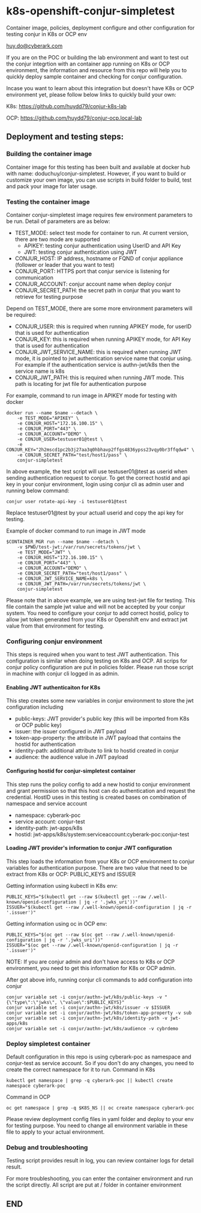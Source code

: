 # k8s-openshift-conjur-simpletest
Container image, policies, deployment configure and other configuration for testing conjur in K8s or OCP env

huy.do@cyberark.com

If you are on the POC or building the lab environment and want to test out the conjur integrtion with an container app running on K8s or OCP environment, the information and resource from this repo will help you to quickly deploy sample container and checking for conjur configuration.

Incase you want to learn about this integration but doesn't have K8s or OCP environment yet, please follow below links to quickly build your own:

K8s: https://github.com/huydd79/conjur-k8s-lab

OCP: https://github.com/huydd79/conjur-ocp.local-lab

## Deployment and testing steps:
### Building the container image
Container image for this testing has been built and available at docker hub with name: doduchuy/conjur-simpletest. However, if you want to build or customize your own image, you can use scripts in build folder to build, test and pack your image for later usage.

### Testing the container image
Container conjur-simpletest image requires few environment parameters to be run. Detail of parameters are as below:
- TEST_MODE: select test mode for container to run. At current version, there are two mode are supported
  - APIKEY: testing conjur authentication using UserID and API Key
  - JWT: testing conjur authentication using JWT
- CONJUR_HOST: IP address, hostname or FQND of conjur appliance (follower or leader that you want to test)
- CONJUR_PORT: HTTPS port that conjur service is listening for communication
- CONJUR_ACCOUNT: conjur account name when deploy conjur
- CONJUR_SECRET_PATH: the secret path in conjur that you want to retrieve for testing purpose

Depend on TEST_MODE, there are some more environment parameters will be required:
- CONJUR_USER: this is required when running APIKEY mode, for userID that is used for authentication
- CONJUR_KEY: this is required when running APIKEY mode, for API Key that is used for authentication
- CONJUR_JWT_SERVICE_NAME: this is required when running JWT mode, it is pointed to jwt authentication service name that conjur using. For example if the authentication service is authn-jwt/k8s then the service name is k8s
- CONJUR_JWT_PATH: this is required when running JWT mode. This path is locating for jwt file for authentication purpose
   
For example, command to run image in APIKEY mode for testing with docker
```
docker run --name $name --detach \
    -e TEST_MODE="APIKEY" \
    -e CONJUR_HOST="172.16.100.15" \
    -e CONJUR_PORT="443" \
    -e CONJUR_ACCOUNT="DEMO" \
    -e CONJUR_USER=testuser01@test \
    -e CONJUR_KEY="2h2mscd1pc2b3j27aa3q0hbhavp2ffgs4836ypss23vqy0br3ffqdw4" \
    -e CONJUR_SECRET_PATH="test/host1/pass" \
    conjur-simpletest
```
In above example, the test script will use testuser01@test as userid when sending authentication request to conjur. To get the correct hostid and api key in your conjur environment, login using conjur cli as admin user and running below command:
```
conjur user rotate-api-key -i testuser01@test
```
Replace testuser01@test by your actuall userid and copy the api key for testing.

Example of docker command to run image in JWT mode
```
$CONTAINER_MGR run --name $name --detach \
    -v $PWD/test-jwt:/var/run/secrets/tokens/jwt \
    -e TEST_MODE="JWT" \
    -e CONJUR_HOST="172.16.100.15" \
    -e CONJUR_PORT="443" \
    -e CONJUR_ACCOUNT="DEMO" \
    -e CONJUR_SECRET_PATH="test/host1/pass" \
    -e CONJUR_JWT_SERVICE_NAME=k8s \
    -e CONJUR_JWT_PATH=/var/run/secrets/tokens/jwt \
    conjur-simpletest
```
Please note that in above example, we are using test-jwt file for testing. This file contain the sample jwt value and will not be accepted by your conjur system. You need to configure your conjur to add correct hostid, policy to allow jwt token generated from your K8s or Openshift env and extract jwt value from that environment for testing.

### Configuring conjur environment
This steps is required when you want to test JWT authentication. This configuration is similar when doing testing on K8s and OCP.
All scrips for conjur policy configuration are put in policies folder. Please run those script in machine with conjur cli logged in as admin.

#### Enabling JWT authenticaiton for K8s
This step creates some new variables in conjur environment to store the jwt configuration including
- public-keys: JWT provider's public key (this will be imported from K8s or OCP public key)
- issuer: the issuer configured in JWT payload
- token-app-property: the attribute in JWT payload that contains the hostid for authentication
- identity-path: additional attribute to link to hostid created in conjur
- audience: the audience value in JWT payload
#### Configuring hostid for conjur-simpletest container
This step runs the policy config to add a new hostid to conjur environment and grant permission so that this host can do authentication and request the credential. HostID uses in this testing is created bases on combination of namespace and service account
- namespace: cyberark-poc
- service account: conjur-test
- identity-path: jwt-apps/k8s
- hostid: jwt-apps/k8s/system:serviceaccount:cyberark-poc:conjur-test
#### Loading JWT provider's information to conjur JWT configuration
This step loads the information from your K8s or OCP environment to conjur variables for authentication purpose. There are two value that need to be extract from K8s or OCP: PUBLIC_KEYS and ISSUER

Getting information using kubectl in K8s env:
```
PUBLIC_KEYS="$(kubectl get --raw $(kubectl get --raw /.well-known/openid-configuration | jq -r '.jwks_uri'))"
ISSUER="$(kubectl get --raw /.well-known/openid-configuration | jq -r '.issuer')"
```

Getting information using oc in OCP env:
```
PUBLIC_KEYS="$(oc get --raw $(oc get --raw /.well-known/openid-configuration | jq -r '.jwks_uri'))"
ISSUER="$(oc get --raw /.well-known/openid-configuration | jq -r '.issuer')"
```

NOTE: If you are conjur admin and don't have access to K8s or OCP environment, you need to get this information for K8s or OCP admin.

After got above info, running conjur cli commands to add configuration into conjur
```
conjur variable set -i conjur/authn-jwt/k8s/public-keys -v "{\"type\":\"jwks\", \"value\":$PUBLIC_KEYS}"
conjur variable set -i conjur/authn-jwt/k8s/issuer -v $ISSUER
conjur variable set -i conjur/authn-jwt/k8s/token-app-property -v sub
conjur variable set -i conjur/authn-jwt/k8s/identity-path -v jwt-apps/k8s
conjur variable set -i conjur/authn-jwt/k8s/audience -v cybrdemo
```
### Deploy simpletest container
Default configuration in this repo is using cyberark-poc as namespace and conjur-test as service account. So if you don't do any changes, you need to create the correct namespace for it to run.
Command in K8s
```
kubectl get namespace | grep -q cyberark-poc || kubectl create namespace cyberark-poc
```
Command in OCP
```
oc get namespace | grep -q $K8S_NS || oc create namespace cyberark-poc
```

Please review deployment config files in yaml folder and deploy to your env for testing purpose. You need to change all environment variable in these file to apply to your actual environment.

### Debug and troubleshooting
Testing script provides result in log, you can review container logs for detail result.

For more troubleshooting, you can enter the container environment and run the script directly. All script are put at / folder in container environment

## END





